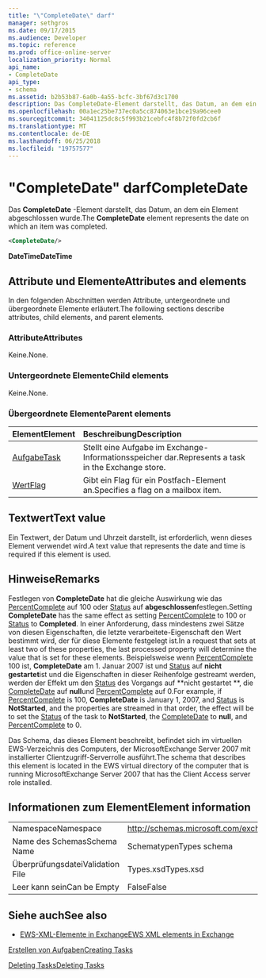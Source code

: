 ```yaml
---
title: "\"CompleteDate\" darf"
manager: sethgros
ms.date: 09/17/2015
ms.audience: Developer
ms.topic: reference
ms.prod: office-online-server
localization_priority: Normal
api_name:
- CompleteDate
api_type:
- schema
ms.assetid: b2b53b87-6a0b-4a55-bcfc-3bf67d3c1700
description: Das CompleteDate-Element darstellt, das Datum, an dem ein Element abgeschlossen wurde.
ms.openlocfilehash: 00a1ec25be737ec0a5cc874063e1bce19a96cee0
ms.sourcegitcommit: 34041125dc8c5f993b21cebfc4f8b72f0fd2cb6f
ms.translationtype: MT
ms.contentlocale: de-DE
ms.lasthandoff: 06/25/2018
ms.locfileid: "19757577"
---
```

# <a name="completedate"></a><span data-ttu-id="b41c5-103">"CompleteDate" darf</span><span class="sxs-lookup"><span data-stu-id="b41c5-103">CompleteDate</span></span>

<span data-ttu-id="b41c5-104">Das **CompleteDate** -Element darstellt, das Datum, an dem ein Element abgeschlossen wurde.</span><span class="sxs-lookup"><span data-stu-id="b41c5-104">The **CompleteDate** element represents the date on which an item was completed.</span></span> 
  
```xml
<CompleteDate/>
```

 <span data-ttu-id="b41c5-105">**DateTime**</span><span class="sxs-lookup"><span data-stu-id="b41c5-105">**DateTime**</span></span>
## <a name="attributes-and-elements"></a><span data-ttu-id="b41c5-106">Attribute und Elemente</span><span class="sxs-lookup"><span data-stu-id="b41c5-106">Attributes and elements</span></span>

<span data-ttu-id="b41c5-107">In den folgenden Abschnitten werden Attribute, untergeordnete und übergeordnete Elemente erläutert.</span><span class="sxs-lookup"><span data-stu-id="b41c5-107">The following sections describe attributes, child elements, and parent elements.</span></span>
  
### <a name="attributes"></a><span data-ttu-id="b41c5-108">Attribute</span><span class="sxs-lookup"><span data-stu-id="b41c5-108">Attributes</span></span>

<span data-ttu-id="b41c5-109">Keine.</span><span class="sxs-lookup"><span data-stu-id="b41c5-109">None.</span></span>
  
### <a name="child-elements"></a><span data-ttu-id="b41c5-110">Untergeordnete Elemente</span><span class="sxs-lookup"><span data-stu-id="b41c5-110">Child elements</span></span>

<span data-ttu-id="b41c5-111">Keine.</span><span class="sxs-lookup"><span data-stu-id="b41c5-111">None.</span></span>
  
### <a name="parent-elements"></a><span data-ttu-id="b41c5-112">Übergeordnete Elemente</span><span class="sxs-lookup"><span data-stu-id="b41c5-112">Parent elements</span></span>

|<span data-ttu-id="b41c5-113">**Element**</span><span class="sxs-lookup"><span data-stu-id="b41c5-113">**Element**</span></span>|<span data-ttu-id="b41c5-114">**Beschreibung**</span><span class="sxs-lookup"><span data-stu-id="b41c5-114">**Description**</span></span>|
|:-----|:-----|
|[<span data-ttu-id="b41c5-115">Aufgabe</span><span class="sxs-lookup"><span data-stu-id="b41c5-115">Task</span></span>](task.md) <br/> |<span data-ttu-id="b41c5-116">Stellt eine Aufgabe im Exchange-Informationsspeicher dar.</span><span class="sxs-lookup"><span data-stu-id="b41c5-116">Represents a task in the Exchange store.</span></span>  <br/> |
|[<span data-ttu-id="b41c5-117">Wert</span><span class="sxs-lookup"><span data-stu-id="b41c5-117">Flag</span></span>](flag.md) <br/> |<span data-ttu-id="b41c5-118">Gibt ein Flag für ein Postfach-Element an.</span><span class="sxs-lookup"><span data-stu-id="b41c5-118">Specifies a flag on a mailbox item.</span></span>  <br/> |
   
## <a name="text-value"></a><span data-ttu-id="b41c5-119">Textwert</span><span class="sxs-lookup"><span data-stu-id="b41c5-119">Text value</span></span>

<span data-ttu-id="b41c5-120">Ein Textwert, der Datum und Uhrzeit darstellt, ist erforderlich, wenn dieses Element verwendet wird.</span><span class="sxs-lookup"><span data-stu-id="b41c5-120">A text value that represents the date and time is required if this element is used.</span></span>
  
## <a name="remarks"></a><span data-ttu-id="b41c5-121">Hinweise</span><span class="sxs-lookup"><span data-stu-id="b41c5-121">Remarks</span></span>

<span data-ttu-id="b41c5-122">Festlegen von **CompleteDate** hat die gleiche Auswirkung wie das [PercentComplete](percentcomplete.md) auf 100 oder [Status](status.md) auf **abgeschlossen**festlegen.</span><span class="sxs-lookup"><span data-stu-id="b41c5-122">Setting **CompleteDate** has the same effect as setting [PercentComplete](percentcomplete.md) to 100 or [Status](status.md) to **Completed**.</span></span> <span data-ttu-id="b41c5-123">In einer Anforderung, dass mindestens zwei Sätze von diesen Eigenschaften, die letzte verarbeitete-Eigenschaft den Wert bestimmt wird, der für diese Elemente festgelegt ist.</span><span class="sxs-lookup"><span data-stu-id="b41c5-123">In a request that sets at least two of these properties, the last processed property will determine the value that is set for these elements.</span></span> <span data-ttu-id="b41c5-124">Beispielsweise wenn [PercentComplete](percentcomplete.md) 100 ist, **CompleteDate** am 1. Januar 2007 ist und [Status](status.md) auf **nicht gestartet**ist und die Eigenschaften in dieser Reihenfolge gestreamt werden, werden der Effekt um den [Status](status.md) des Vorgangs auf **nicht gestartet **, die [CompleteDate](completedate.md) auf **null**und [PercentComplete](percentcomplete.md) auf 0.</span><span class="sxs-lookup"><span data-stu-id="b41c5-124">For example, if [PercentComplete](percentcomplete.md) is 100, **CompleteDate** is January 1, 2007, and [Status](status.md) is **NotStarted**, and the properties are streamed in that order, the effect will be to set the [Status](status.md) of the task to **NotStarted**, the [CompleteDate](completedate.md) to **null**, and [PercentComplete](percentcomplete.md) to 0.</span></span> 
  
<span data-ttu-id="b41c5-125">Das Schema, das dieses Element beschreibt, befindet sich im virtuellen EWS-Verzeichnis des Computers, der MicrosoftExchange Server 2007 mit installierter Clientzugriff-Serverrolle ausführt.</span><span class="sxs-lookup"><span data-stu-id="b41c5-125">The schema that describes this element is located in the EWS virtual directory of the computer that is running MicrosoftExchange Server 2007 that has the Client Access server role installed.</span></span>
  
## <a name="element-information"></a><span data-ttu-id="b41c5-126">Informationen zum Element</span><span class="sxs-lookup"><span data-stu-id="b41c5-126">Element information</span></span>

|||
|:-----|:-----|
|<span data-ttu-id="b41c5-127">Namespace</span><span class="sxs-lookup"><span data-stu-id="b41c5-127">Namespace</span></span>  <br/> |http://schemas.microsoft.com/exchange/services/2006/types  <br/> |
|<span data-ttu-id="b41c5-128">Name des Schemas</span><span class="sxs-lookup"><span data-stu-id="b41c5-128">Schema Name</span></span>  <br/> |<span data-ttu-id="b41c5-129">Schematypen</span><span class="sxs-lookup"><span data-stu-id="b41c5-129">Types schema</span></span>  <br/> |
|<span data-ttu-id="b41c5-130">Überprüfungsdatei</span><span class="sxs-lookup"><span data-stu-id="b41c5-130">Validation File</span></span>  <br/> |<span data-ttu-id="b41c5-131">Types.xsd</span><span class="sxs-lookup"><span data-stu-id="b41c5-131">Types.xsd</span></span>  <br/> |
|<span data-ttu-id="b41c5-132">Leer kann sein</span><span class="sxs-lookup"><span data-stu-id="b41c5-132">Can be Empty</span></span>  <br/> |<span data-ttu-id="b41c5-133">False</span><span class="sxs-lookup"><span data-stu-id="b41c5-133">False</span></span>  <br/> |
   
## <a name="see-also"></a><span data-ttu-id="b41c5-134">Siehe auch</span><span class="sxs-lookup"><span data-stu-id="b41c5-134">See also</span></span>



- [<span data-ttu-id="b41c5-135">EWS-XML-Elemente in Exchange</span><span class="sxs-lookup"><span data-stu-id="b41c5-135">EWS XML elements in Exchange</span></span>](ews-xml-elements-in-exchange.md)


[<span data-ttu-id="b41c5-136">Erstellen von Aufgaben</span><span class="sxs-lookup"><span data-stu-id="b41c5-136">Creating Tasks</span></span>](http://msdn.microsoft.com/library/0ef97334-e8a0-4f67-a23a-dd9e2bbad49f%28Office.15%29.aspx)
  
[<span data-ttu-id="b41c5-137">Deleting Tasks</span><span class="sxs-lookup"><span data-stu-id="b41c5-137">Deleting Tasks</span></span>](http://msdn.microsoft.com/library/a3d7e25f-8a35-4901-b1d9-d31f418ab340%28Office.15%29.aspx)

